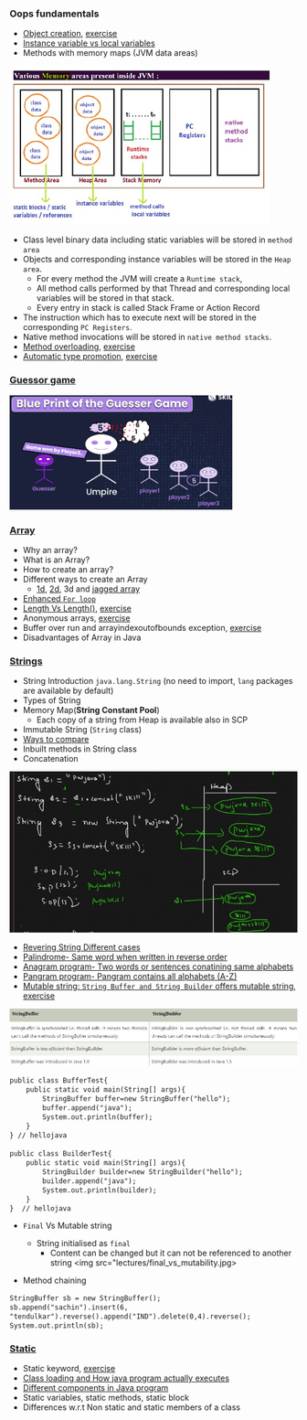 ### Oops fundamentals
- [Object creation](lectures/1.ObjectCreation.pdf), [exercise](exercises/ObjectCreation.java)
- [Instance variable vs local variables](lectures/2.Instance-Localvariables.pdf)
- Methods with memory maps (JVM data areas)
<img src="lectures/jvm_memory_areas.jpg"> 
  
  - Class level binary data including static variables will be stored in `method area`
  - Objects and corresponding instance variables will be stored in the `Heap area`. 
    - For every method the JVM will create a `Runtime stack`, 
    - All method calls performed by that Thread and corresponding local variables will be stored in that stack. 
    - Every entry in stack is called Stack Frame or Action Record
  - The instruction which has to execute next will be stored in the corresponding `PC Registers`.
  - Native method invocations will be stored in `native method stacks`. 
- [Method overloading](lectures/3.MethodOverloading-AutomaticePromotion.pdf), [exercise](exercises/MethodOverloading.java)
- [Automatic type promotion](lectures/3.MethodOverloading-AutomaticePromotion.pdf), [exercise](exercises/ObjectCreation.java)
### [Guessor game](exercises/LaunchGame.java)
<img src="lectures/guessor_game.jpg" height=200 >

### [Array](lectures/4.ArraysBasics.pdf)
- Why an array?
- What is an Array?
- How to create an array?
- Different ways to create an Array
  - [1d](exercises/OneD.java), [2d](exercises/TwoD.java), 3d and [jagged array](exercises/JaggedArray.java)
- [Enhanced `For loop`](exercises/EnhancedForLoop.java)
- [Length Vs Length()](lectures/5.ArraysBasic-continues.pdf), [exercise](exercises/LengthProperty.java)
- Anonymous arrays, [exercise](exercises/AnonymousArray.java)
- Buffer over run and arrayindexoutofbounds exception, [exercise](exercises/ArrayIndexOutOfBoundsExceptionExample.java)
- Disadvantages of Array in Java
### [Strings](lectures/6.Strings_SCP_Mutability.pdf)
- String Introduction `java.lang.String` (no need to import, `lang` packages are available by default)
- Types of String
- Memory Map(**String Constant Pool**)
  - Each copy of a string from Heap is available also in SCP
- Immutable String (`String` class) 
- [Ways to compare](lectures/7.String_Comparisons_Methods_Concatenation.pdf)
- Inbuilt methods in String class
- Concatenation
<img src="lectures/concatenation.jpg">

- [Revering String Different cases](exercises/Reverse.java)
- [Palindrome- Same word when written in reverse order](exercises/Palindrome.java)
- [Anagram program- Two words or sentences conatining same alphabets](exercises/Anagram.java)
- [Pangram program- Pangram contains all alphabets (A-Z)](exercises/Pangram.java)
- [Mutable string: `String Buffer and String Builder` offers mutable string](lectures/8.Mutable_strings.pdf), [exercise](exercises/Mutable.java)
<img src="lectures/builder-buffer.jpg">

```
public class BufferTest{  
    public static void main(String[] args){  
        StringBuffer buffer=new StringBuffer("hello");  
        buffer.append("java");  
        System.out.println(buffer);  
    }  
} // hellojava

public class BuilderTest{  
    public static void main(String[] args){  
        StringBuilder builder=new StringBuilder("hello");  
        builder.append("java");  
        System.out.println(builder);  
    }  
}  // hellojava
```
- `Final` Vs Mutable string
  - String initialised as `final`
    - Content can be changed but it can not be referenced to another string
<img src="lectures/final_vs_mutability.jpg>

- Method chaining
```
StringBuffer sb = new StringBuffer();
sb.append("sachin").insert(6, "tendulkar").reverse().append("IND").delete(0,4).reverse();
System.out.println(sb);
```
### [Static](lectures/9.Static.pdf)
- Static keyword, [exercise](exercises/DemoStatic.java)
- [Class loading and How java program actually executes](lectures/10.Java_program_execution.pdf)
- [Different components in Java program](lectures/11.Java_program_structure.pdf)
- Static variables, static methods, static block
- Differences w.r.t Non static and static members of a class

